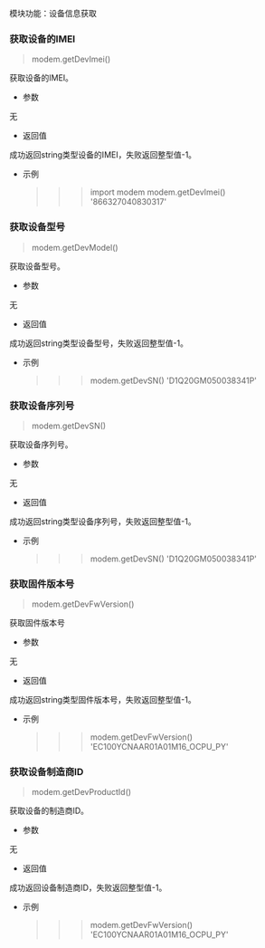 模块功能：设备信息获取

### 获取设备的IMEI
>modem.getDevImei()

获取设备的IMEI。

- 参数

无

- 返回值

成功返回string类型设备的IMEI，失败返回整型值-1。

- 示例


	>>> import modem
	>>> modem.getDevImei()
	'866327040830317'

### 获取设备型号
>modem.getDevModel()

获取设备型号。

- 参数

无

- 返回值

成功返回string类型设备型号，失败返回整型值-1。

- 示例 


	>>> modem.getDevSN()
	'D1Q20GM050038341P'


### 获取设备序列号
>modem.getDevSN()

获取设备序列号。

- 参数

无

- 返回值

成功返回string类型设备序列号，失败返回整型值-1。

- 示例


	>>> modem.getDevSN()
	'D1Q20GM050038341P'


### 获取固件版本号
>modem.getDevFwVersion()

获取固件版本号

- 参数

无

- 返回值

成功返回string类型固件版本号，失败返回整型值-1。

- 示例


	>>> modem.getDevFwVersion()
	'EC100YCNAAR01A01M16_OCPU_PY'

### 获取设备制造商ID
>modem.getDevProductId()

获取设备的制造商ID。

- 参数

无

- 返回值

成功返回设备制造商ID，失败返回整型值-1。

- 示例


	>>> modem.getDevFwVersion()
	'EC100YCNAAR01A01M16_OCPU_PY'





